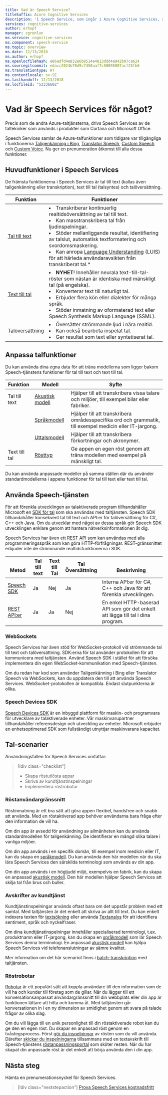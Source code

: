 ```yaml
---
title: Vad är Speech Service?
titleSuffix: Azure Cognitive Services
description: 'I Speech Service, som ingår i Azure Cognitive Services, samlas flera olika taltjänster som tidigare var tillgängliga separat: Taligenkänning i Bing (som består av taligenkänning och text till tal), Custom Speech och Talöversättning.'
services: cognitive-services
author: erhopf
manager: cgronlun
ms.service: cognitive-services
ms.component: speech-service
ms.topic: overview
ms.date: 12/13/2018
ms.author: erhopf
ms.openlocfilehash: e86adfd4e832e6b9514e4813ddd4a942b07ca624
ms.sourcegitcommit: edacc2024b78d9c7450aaf7c50095807acf25fb6
ms.translationtype: HT
ms.contentlocale: sv-SE
ms.lasthandoff: 12/13/2018
ms.locfileid: "53336602"
---
```

# <a name="what-is-speech-services"></a>Vad är Speech Services för något?

Precis som de andra Azure-taltjänsterna, drivs Speech Services av de taltekniker som används i produkter som Cortana och Microsoft Office.

Speech Services samlar de Azure-talfunktioner som tidigare var tillgängliga i funktionerna [Taligenkänning i Bing](https://docs.microsoft.com/azure/cognitive-services/speech/home), [Translator Speech](https://docs.microsoft.com/azure/cognitive-services/translator-speech/), [Custom Speech](https://docs.microsoft.com/azure/cognitive-services/custom-speech-service/cognitive-services-custom-speech-home) och [Custom Voice](http://customvoice.ai/). Nu ger en prenumeration åtkomst till alla dessa funktioner.

## <a name="main-speech-services-functions"></a>Huvudfunktioner i Speech Services

De främsta funktionerna i Speech Services är tal till text (kallas även taligenkänning eller transkription), text till tal (talsyntes) och talöversättning.

|Funktion|Funktioner|
|-|-|
|[Tal till text](speech-to-text.md)| <li>Transkriberar kontinuerlig realtidsöversättning av tal till text.<li>Kan masstranskribera tal från ljudinspelningar. <li>Stöder mellanliggande resultat, identifiering av talslut, automatisk textformatering och svordomsmaskering. <li>Kan anropa [Language Understanding](https://docs.microsoft.com/azure/cognitive-services/luis/) (LUIS) för att härleda användaravsikten från transkriberat tal.\*|
|[Text till tal](text-to-speech.md)| <li>**NYHET**! Innehåller neurala text-till-tal-röster som nästan är identiska med mänskligt tal (på engelska). <li>Konverterar text till naturligt tal. <li>Erbjuder flera kön eller dialekter för många språk. <li>Stöder inmatning av oformaterad text eller Speech Synthesis Markup Language (SSML). |
|[Talöversättning](speech-translation.md)| <li>Översätter strömmande ljud i nära realtid.<li> Kan också bearbeta inspelat tal.<li>Ger resultat som text eller syntetiserat tal. |


## <a name="customize-speech-features"></a>Anpassa talfunktioner

Du kan använda dina egna data för att träna modellerna som ligger bakom Speech-tjänstens funktioner för tal till text och text till tal.

|Funktion|Modell|Syfte|
|-|-|-|
|Tal till text|[Akustisk modell](how-to-customize-acoustic-models.md)|Hjälper till att transkribera vissa talare och miljöer, till exempel bilar eller fabriker.|
||[Språkmodell](how-to-customize-language-model.md)|Hjälper till att transkribera områdesspecifika ord och grammatik, till exempel medicin eller IT-jargong.|
||[Uttalsmodell](how-to-customize-pronunciation.md)|Hjälper till att transkribera förkortningar och akronymer. |
|Text till tal|[Rösttyp](how-to-customize-voice-font.md)|Ge appen en egen röst genom att träna modellen med exempel på mänskligt tal.|

Du kan använda anpassade modeller på samma ställen där du använder standardmodellerna i appens funktioner för tal till text eller text till tal.

## <a name="use-the-speech-service"></a>Använda Speech-tjänsten

För att förenkla utvecklingen av talaktiverade program tillhandahåller Microsoft en [SDK för tal](speech-sdk.md) som ska användas med taltjänsten. Speech SDK tillhandahåller konsekvent tal till text och API:er för talöversättning för C#, C++ och Java. Om du utvecklar med något av dessa språk gör Speech SDK utvecklingen enklare genom att hantera nätverksinformationen åt dig.

Speech Services har även ett [REST API](rest-apis.md) som kan användas med alla programmeringsspråk som kan göra HTTP-förfrågningar. REST-gränssnittet erbjuder inte de strömmande realtidsfunktionerna i SDK.

|<br>Metod|Tal<br>till text|Text till<br>Tal|Tal<br>Översättning|<br>Beskrivning|
|-|-|-|-|-|
|[Speech SDK](speech-sdk.md)|Ja|Nej|Ja|Interna API:er för C#, C++ och Java för att förenkla utvecklingen.|
|[REST API:er](rest-apis.md)|Ja|Ja|Nej|En enkel HTTP-baserad API som gör det enkelt att lägga till tal i dina program.|

### <a name="websockets"></a>WebSockets

Speech Services har även stöd för WebSocket-protokoll vid strömmande tal till text och talöversättning. SDK:erna för tal använder protokollen för att kommunicera med taltjänsten. Använd Speech SDK i stället för att försöka implementera din egen WebSocket-kommunikation med Speech-tjänsten.

Om du redan har kod som använder Taligenkänning i Bing eller Translator Speech via WebSockets, kan du uppdatera den till att använda Speech Services. WebSocket-protokollen är kompatibla. Endast slutpunkterna är olika.

### <a name="speech-devices-sdk"></a>Speech Devices SDK

[Speech Devices SDK](speech-devices-sdk.md) är en inbyggd plattform för maskin- och programvara för utvecklare av talaktiverade enheter. Vår maskinvarupartner tillhandahåller referensdesign och utveckling av enheter. Microsoft erbjuder en enhetsoptimerad SDK som fullständigt utnyttjar maskinvarans kapacitet.


## <a name="speech-scenarios"></a>Tal-scenarier

Användningsfallen för Speech Services omfattar:

> [!div class="checklist"]
> * Skapa röstutlösta appar
> * Skriva av kundtjänstinspelningar
> * Implementera röstrobotar

### <a name="voice-user-interface"></a>Röstanvändargränssnitt

Röstinmatning är ett bra sätt att göra appen flexibel, handsfree och snabb att använda. Med en röstaktiverad app behöver användarna bara fråga efter den information de vill ha.

Om din app är avsedd för användning av allmänheten kan du använda standardmodellen för taligenkänning. De identifierar en mängd olika talare i vanliga miljöer.

Om din app används i en specifik domän, till exempel inom medicin eller IT, kan du skapa en [språkmodell](how-to-customize-language-model.md). Du kan använda den här modellen när du ska lära Speech Services den särskilda terminologi som används av din app.

Om din app används i en högljudd miljö, exempelvis en fabrik, kan du skapa en anpassad [akustisk modell](how-to-customize-acoustic-models.md). Den här modellen hjälper Speech Services att skilja tal från brus och buller.

### <a name="call-center-transcription"></a>Avskrifter av kundtjänst

Kundtjänstinspelningar används oftast bara om det uppstår problem med ett samtal. Med taltjänsten är det enkelt att skriva av allt till text. Du kan enkelt indexera texten för [textsökning](https://docs.microsoft.com/azure/search/search-what-is-azure-search) eller använda [Textanalys](https://docs.microsoft.com/azure/cognitive-services/Text-Analytics/) för att identifiera sentiment, språk och nyckelfraser.

Om dina kundtjänstinspelningar innehåller specialiserad terminologi, t.ex. produktnamn eller IT-jargong, kan du skapa en [språkmodell](how-to-customize-language-model.md) som lär Speech Services denna terminologi. En anpassad [akustisk modell](how-to-customize-acoustic-models.md) kan hjälpa Speech Services vid telefonanslutningar av sämre kvalitet.

Mer information om det här scenariot finns i [batch-transkription](batch-transcription.md) med taltjänsten.

### <a name="voice-bots"></a>Röstrobotar

[Robotar](https://dev.botframework.com/) är ett populärt sätt att koppla användare till den information som de vill ha och kunder till företag som de gillar. När du lägger till ett konversationsanpassat användargränssnitt till din webbplats eller din app är funktionen lättare att hitta och komma åt. Med taltjänsten går konversationen in i en ny dimension av smidighet genom att svara på talade frågor av olika slag.

Om du vill lägga till en unik personlighet till din röstaktiverade robot kan du ge den en egen röst. Du skapar en anpassad röst genom en tvåstegsprocess. Först [gör du inspelningar](record-custom-voice-samples.md) av rösten som du vill använda. Därefter [skickar du inspelningarna](how-to-customize-voice-font.md) tillsammans med en textavskrift till Speech-tjänstens [röstanpassningsportal](https://cris.ai/Home/CustomVoice) som sköter resten. När du har skapat din anpassade röst är det enkelt att börja använda den i din app.

## <a name="next-steps"></a>Nästa steg

Hämta en prenumerationsnyckel för Speech Services.

> [!div class="nextstepaction"]
> [Prova Speech Services kostnadsfritt](get-started.md)
